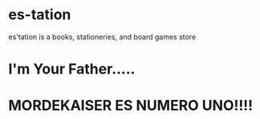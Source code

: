 # es-tation
es'tation is a books, stationeries, and board games store


# I'm Your Father.....
# MORDEKAISER ES NUMERO UNO!!!!
